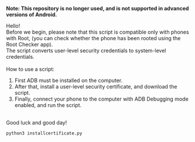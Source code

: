 **Note: This repository is no longer used, and is not supported in advanced versions of Android.**



Hello! <br>
Before we begin, please note that this script is compatible only with phones with Root, (you can check whether the phone has been rooted using the Root Checker app). <br>
The script converts user-level security credentials to system-level credentials. <br>
<br>
How to use a script: <br>
1. First ADB must be installed on the computer. <br>
2. After that, install a user-level security certificate, and download the script. <br>
3. Finally, connect your phone to the computer with ADB Debugging mode enabled, and run the script. <br>
<br>
Good luck and good day! 
<br>

```bash
python3 installcertificate.py
```
